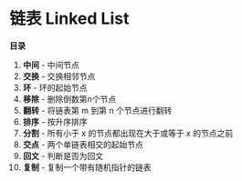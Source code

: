 # 链表 Linked List

**目录**

1.  **中间** - 中间节点
2.  **交换** - 交换相邻节点
3.  **环** - 环的起始节点
4.  **移除** - 删除倒数第n个节点
5.  **翻转** - 将链表第 m 到第 n 个节点进行翻转
6.  **排序** - 按升序排序
7.  **分割** - 所有小于 x 的节点都出现在大于或等于 x 的节点之前
8.  **交点** - 两个单链表相交的起始节点
9.  **回文** - 判断是否为回文
10. **复制** - 复制一个带有随机指针的链表